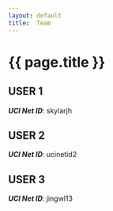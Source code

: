 ```yaml
---
layout: default
title:  Team
---
```


# {{ page.title }}


## USER 1
***UCI Net ID***: skylarjh

## USER 2
***UCI Net ID***: ucinetid2

## USER 3
***UCI Net ID***: jingwl13
